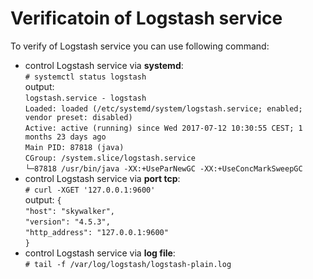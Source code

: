Verificatoin of Logstash service
=====================================
To verify of Logstash service you can use following command:
- control Logstash service via **systemd**:\
`# systemctl status logstash`\
output:\
`logstash.service - logstash`\
   `Loaded: loaded (/etc/systemd/system/logstash.service; enabled; vendor preset: disabled)`\
   `Active: active (running) since Wed 2017-07-12 10:30:55 CEST; 1 months 23 days ago`\
 `Main PID: 87818 (java)`\
   `CGroup: /system.slice/logstash.service`\
          `└─87818 /usr/bin/java -XX:+UseParNewGC -XX:+UseConcMarkSweepGC`
- control Logstash service via **port tcp**:\
`# curl -XGET '127.0.0.1:9600'`\
output:
`{`\
   `"host": "skywalker",`\
   `"version": "4.5.3",`\
   `"http_address": "127.0.0.1:9600"`\
`}`
- control Logstash service via **log file**:\
`# tail -f /var/log/logstash/logstash-plain.log`
